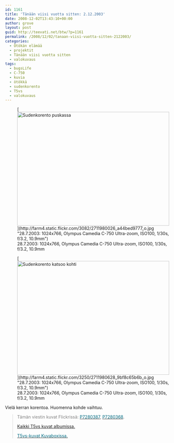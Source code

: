 ```yaml
---
id: 1161
title: 'Tänään viisi vuotta sitten: 2.12.2003'
date: 2008-12-02T13:43:10+00:00
author: grove
layout: post
guid: http://teevati.net/btw/?p=1161
permalink: /2008/12/02/tanaan-viisi-vuotta-sitten-2122003/
categories:
  - Ötökän elämää
  - projektit
  - Tänään viisi vuotta sitten
  - valokuvaus
tags:
  - bugsLife
  - C-750
  - kuvia
  - ötökkä
  - sudenkorento
  - T5vs
  - valokuvaus
---
```

<figure style="width: 500px" class="wp-caption aligncenter">[<img title="Sudenkorento puskassa" src="http://farm4.static.flickr.com/3082/2711980026_5b77bd9d0d.jpg" alt="Sudenkorento puskassa" width="500" height="374" />](http://farm4.static.flickr.com/3082/2711980026_a44bed9777_o.jpg "28.7.2003: 1024x766, Olympus Camedia C-750 Ultra-zoom, ISO100, 1/30s, f/3.2, 10.9mm")<figcaption class="wp-caption-text">28.7.2003: 1024x766, Olympus Camedia C-750 Ultra-zoom, ISO100, 1/30s, f/3.2, 10.9mm</figcaption></figure> <figure style="width: 500px" class="wp-caption aligncenter">[<img title="Sudenkorento puskassa" src="http://farm4.static.flickr.com/3250/2711980628_c7e0fb3988.jpg" alt="Sudenkorento katsoo kohti" width="500" height="374" />](http://farm4.static.flickr.com/3250/2711980628_9bf8c65b6b_o.jpg "28.7.2003: 1024x766, Olympus Camedia C-750 Ultra-zoom, ISO100, 1/30s, f/3.2, 10.9mm")<figcaption class="wp-caption-text">28.7.2003: 1024x766, Olympus Camedia C-750 Ultra-zoom, ISO100, 1/30s, f/3.2, 10.9mm</figcaption></figure> 

Vielä kerran korentoa. Huomenna kohde vaihtuu.

> <span style="color: #808080;">Tämän viestin kuvat Flickrissä:</span> [<span style="color: #006a80;">P7280387</span>](http://www.flickr.com/photos/teevati/2711980026 "P7280387 on Flickr"), [<span style="color: #006a80;">P7280368</span>](http://www.flickr.com/photos/teevati/2711980628 "P7280391 on Flickr").
> 
> [Kaikki T5vs kuvat albumissa.](/btw/flickr/album/72157607994204386/t5vs-all.html "BTW · T5vs-all")
> 
> [<span style="color: #006a80;">T5vs-kuvat Kuvaboxissa.</span>](http://www.kuvaboxi.fi/julkinen/29poj+taavetti-btw-t5vs.html "Kuvaboxi - BTW: T5vs (Taavetti)")